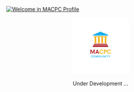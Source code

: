 [//]: # (## Welcome in MACPC GitHub profile 👋)

<a href="https://sites.google.com/view/macpc24"><img src="https://readme-typing-svg.demolab.com?font=Hind&size=40&pause=1000&color=D9C200&background=00A2FF00&center=true&vCenter=true&random=false&width=800&height=100&lines=Welcome+in+MACPC+Github+profile;Problem+Solving+%26+CP+Community;ICPC+student+branch+of+Modern+Academy;ICPC+Modern+Academy+Community" alt="Welcome in MACPC Profile" /></a>
<p align="center"><a href="https://sites.google.com/view/ma-icpc" target="_blank"><img src="https://github.com/ModernAcademyICPC/.github/blob/main/profile/logo.png" width="30%"></a></p>

<p align="center">
Under Development ...
</p>
